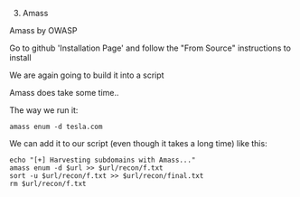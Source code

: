 3. Amass

Amass by OWASP

Go to github 'Installation Page' and follow the "From Source" instructions to install

We are again going to build it into a script

Amass does take some time..

The way we run it:
```
amass enum -d tesla.com
```

We can add it to our script (even though it takes a long time) like this:

```
echo "[+] Harvesting subdomains with Amass..."
amass enum -d $url >> $url/recon/f.txt
sort -u $url/recon/f.txt >> $url/recon/final.txt
rm $url/recon/f.txt
```

